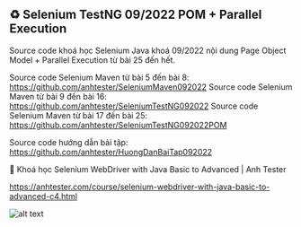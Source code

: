 ## ♻️ Selenium TestNG 09/2022 POM + Parallel Execution
Source code khoá học Selenium Java khoá 09/2022 nội dung Page Object Model + Parallel Execution từ bài 25 đến hết.

Source code Selenium Maven từ bài 5 đến bài 8: https://github.com/anhtester/SeleniumMaven092022
Source code Selenium Maven từ bài 9 đến bài 16: https://github.com/anhtester/SeleniumTestNG092022
Source code Selenium Maven từ bài 17 đến bài 25: https://github.com/anhtester/SeleniumTestNG092022POM

Source code hướng dẫn bài tập: https://github.com/anhtester/HuongDanBaiTap092022

🔅 Khoá học Selenium WebDriver with Java Basic to Advanced | Anh Tester

https://anhtester.com/course/selenium-webdriver-with-java-basic-to-advanced-c4.html

![alt text](https://anhtester.com/uploads/logo/logo_anh_tester_github_v3.jpg)
